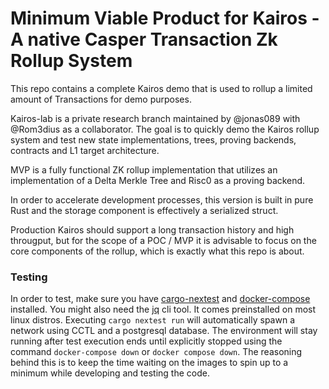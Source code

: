 # Minimum Viable Product for Kairos - A native Casper Transaction Zk Rollup System
This repo contains a complete Kairos demo that is used to rollup a limited amount of Transactions for demo purposes.

Kairos-lab is a private research branch maintained by @jonas089 with @Rom3dius as a collaborator. The goal is to quickly demo the Kairos rollup system and test new state implementations, trees, proving backends, contracts and L1 target architecture. 

MVP is a fully functional ZK rollup implementation that utilizes an implementation of a Delta Merkle Tree and Risc0 as a proving backend.

In order to accelerate development processes, this version is built in pure Rust and the storage component is effectively a serialized struct.

Production Kairos should support a long transaction history and high througput, but for the scope of a POC / MVP it is advisable to focus on the core components of the rollup, which is exactly what this repo is about.


### Testing
In order to test, make sure you have [cargo-nextest](https://nexte.st) and [docker-compose](https://docs.docker.com/compose/install/#scenario-two-install-the-compose-plugin) installed.
You might also need the [jq](https://jqlang.github.io/jq/) cli tool. It comes preinstalled on most linux distros.
Executing `cargo nextest run` will automatically spawn a network using CCTL and a postgresql database.
The environment will stay running after test execution ends until explicitly stopped using the command `docker-compose down` or `docker compose down`. The reasoning behind this is to keep the time waiting on the images to spin up to a minimum while developing and testing the code.